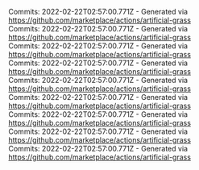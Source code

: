 Commits: 2022-02-22T02:57:00.771Z - Generated via https://github.com/marketplace/actions/artificial-grass
<br>
Commits: 2022-02-22T02:57:00.771Z - Generated via https://github.com/marketplace/actions/artificial-grass
<br>
Commits: 2022-02-22T02:57:00.771Z - Generated via https://github.com/marketplace/actions/artificial-grass
<br>
Commits: 2022-02-22T02:57:00.771Z - Generated via https://github.com/marketplace/actions/artificial-grass
<br>
Commits: 2022-02-22T02:57:00.771Z - Generated via https://github.com/marketplace/actions/artificial-grass
<br>
Commits: 2022-02-22T02:57:00.771Z - Generated via https://github.com/marketplace/actions/artificial-grass
<br>
Commits: 2022-02-22T02:57:00.771Z - Generated via https://github.com/marketplace/actions/artificial-grass
<br>
Commits: 2022-02-22T02:57:00.771Z - Generated via https://github.com/marketplace/actions/artificial-grass
<br>
Commits: 2022-02-22T02:57:00.771Z - Generated via https://github.com/marketplace/actions/artificial-grass
<br>
